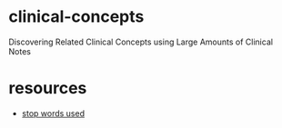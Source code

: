 # clinical-concepts
Discovering Related Clinical Concepts using Large Amounts of Clinical Notes

# resources
- [stop words used](clinical-stopwords.txt)
